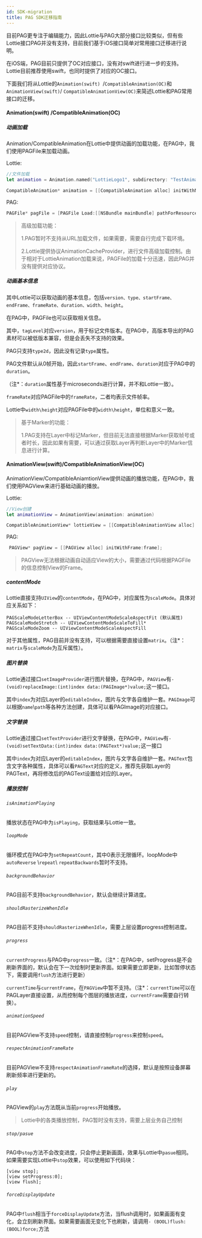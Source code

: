 ```yaml
---
id: SDK-migration
title: PAG SDK迁移指南
---
```




目前PAG更专注于编辑能力，因此Lottie与PAG大部分接口比较类似，但有些Lottie接口PAG并没有支持，目前我们基于iOS接口简单对常用接口迁移进行说明。



在iOS端，PAG目前只提供了OC对应接口，没有对swift进行进一步的支持。Lottie目前推荐使用swift，也同时提供了对应的OC接口。

下面我们将从Lottie的`Animation(swift) `/`CompatibleAnimation(OC)`和`AnimationView(swift)`/ `CompatibleAnimationView(OC)`来简述Lottie和PAG常用接口的迁移。

#### Animation(swift) /CompatibleAnimation(OC)

##### 动画加载

Animation/CompatibleAnimation在Lottie中提供动画的加载功能，在PAG中，我们使用PAGFile来加载动画。

Lottie:

```swift
//文件加载
let animation = Animation.named("LottieLogo1", subdirectory: "TestAnimations")

CompatibleAnimation* animation = [[CompatibleAnimation alloc] initWithName:@"LottieLogo1" bundle:[NSBundle mainBundle]];
```

PAG:

```objective-c
PAGFile* pagFile = [PAGFile Load:[[NSBundle mainBundle] pathForResource:@"LottieLogo1" ofType:@"pag"]];
```



> 高级加载功能：
>
> 1.PAG暂时不支持从URL加载文件，如果需要，需要自行完成下载环境。
>
> 2.Lottie提供协议AnimationCacheProvider，进行文件高级加载控制。由于相对于LottieAnimation加载来说，PAGFile的加载十分迅速，因此PAG并没有提供对应协议。



##### 动画基本信息

其中Lottie可以获取动画的基本信息，包括`version、type、startFrame、endFrame、frameRate、duration、width、height`。

在PAG中，PAGFile也可以获取相关信息。

其中，`tagLevel`对应`version`，用于标记文件版本。在PAG中，高版本导出的PAG素材可以被低版本兼容，但是会丢失不支持的效果。

PAG只支持`type2d`，因此没有记录`type`属性。

PAG文件默认从0帧开始，因此`startFrame`、`endFrame`、`duration`对应于PAG中的`duration`。

（注*：`duration`属性基于microseconds进行计算，并不和Lottie一致）。

`frameRate`对应PAGFile中的`frameRate`，二者均表示文件帧率。

Lottie中`width\height`对应PAGFile中的`width\height`，单位和意义一致。



> 基于Marker的功能：
>
> 1.PAG支持在Layer中标记Marker，但目前无法直接根据Marker获取帧号或者时长，因此如果有需要，可以通过获取Layer再判断Layer中的Marker信息进行计算。



#### AnimationView(swift)/CompatibleAnimationView(OC)

AnimationView/CompatibleAniamtionView提供动画的播放功能，在PAG中，我们使用PAGView来进行基础动画的播放。

Lottie:

```swift
//View创建
let animationView = AnimationView(animation: animation)

CompatibleAnimationView* lottieView = [[CompatibleAnimationView alloc] initWithFrame:frame];
```

PAG:

```objective-c
 PAGView* pagView = [[PAGView alloc] initWithFrame:frame];
```



> PAGView无法根据动画自动适应View的大小，需要通过代码根据PAGFile的信息控制View的Frame。



##### contentMode

Lottie直接支持`UIView`的`contentMode`，在PAG中，对应属性为`scaleMode`。具体对应关系如下：

```
PAGScaleModeLetterBox -- UIViewContentModeScaleAspectFit (默认属性)
PAGScaleModeStretch -- UIViewContentModeScaleToFill*
PAGScaleModeZoom -- UIViewContentModeScaleAspectFill
```

对于其他属性，PAG目前并没有支持，可以根据需要直接设置`matrix`。（注*：`matrix`与`scaleMode`为互斥属性）。



##### 图片替换

Lottie通过接口`setImageProvider`进行图片替换，在PAG中，`PAGView`有`- (void)replaceImage:(int)index data:(PAGImage*)value;`这一接口。

其中`index`为对应Layer的`editableIndex`，图片与文字各自维护一套。`PAGImage`可以根据`name`\\`path`等各种方法创建，具体可以看PAGImage的对应接口。



##### 文字替换

Lottie通过接口`setTextProvider`进行文字替换，在PAG中，`PAGView`有`- (void)setTextData:(int)index data:(PAGText*)value;`这一接口

其中`index`为对应Layer的`editableIndex`，图片与文字各自维护一套。`PAGText`包含文字各种属性，具体可以看`PAGText`对应的定义，推荐先获取Layer的PAGText，再将修改后的PAGText设置给对应的Layer。



##### 播放控制

###### `isAnimationPlaying`

播放状态在PAG中为`isPlaying`，获取结果与Lottie一致。



###### `loopMode`

循环模式在PAG中为`setRepeatCount`，其中0表示无限循环。loopMode中`autoReverse` \\`repeat`\ `repeatBackwards`暂时不支持。



###### `backgroundBehavior`

PAG目前不支持`backgroundBehavior`，默认会继续计算进度。



###### `shouldRasterizeWhenIdle`

PAG目前不支持`shouldRasterizeWhenIdle`，需要上层设置progress控制进度。



###### `progress`

`currentProgress`与PAG中`progress`一致。（注*：在PAG中，setProgress是不会刷新界面的，默认会在下一次绘制时更新界面。如果需要立即更新，比如暂停状态下，需要调用`flush`方法进行更新）

`currentTime`与`currentFrame`，在`PAGView`中暂不支持。（注*：`currentTime`可以在PAGLayer直接设置，从而控制每个图层的播放进度，`currentFrame`需要自行转换）。



###### `animationSpeed`

目前PAGView不支持`speed`控制，请直接控制`progress`来控制`speed`。



###### `respectAnimationFrameRate`

目前PAGView不支持`respectAnimationFrameRate`的选择，默认是按照设备屏幕刷新频率进行更新的。



###### `play`

PAGView的`play`方法既从当前`progress`开始播放。

> Lottie中的各类播放控制，PAG暂时没有支持，需要上层业务自己控制



###### `stop/pasue`

PAG中`stop`方法不会改变进度，只会停止更新画面，效果与Lottie中`pasue`相同。如果需要实现Lottie中`stop`效果，可以使用如下代码块：

```objc
[view stop];
[view setProgress:0];
[view flush];
```



###### `forceDisplayUpdate`

PAG中`flush`相当于`forceDisplayUpdate`方法，当flush调用时，如果画面有变化，会立刻刷新界面。如果需要画面无变化下也刷新，请调用`- (BOOL)flush:(BOOL)force;`方法